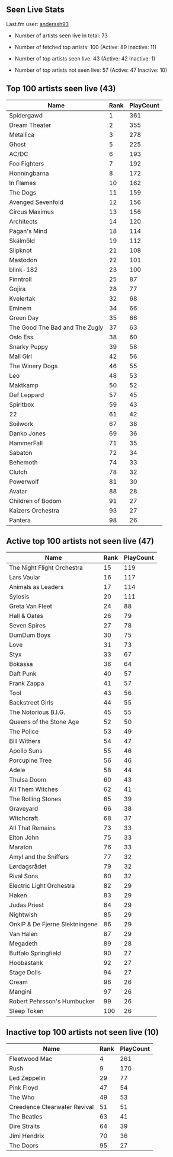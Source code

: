 ## Seen Live Stats

Last.fm user: [anderssh93](https://www.last.fm/user/anderssh93)

- Number of artists seen live in total: 73

- Number of fetched top artists: 100 (Active: 89 Inactive: 11)

- Number of top artists seen live: 43 (Active: 42 Inactive: 1)

- Number of top artists not seen live: 57 (Active: 47 Inactive: 10)

## Top 100 artists seen live (43)

Name                           | Rank | PlayCount
------------------------------ | ---- | ---------
Spidergawd                     | 1    | 361      
Dream Theater                  | 2    | 355      
Metallica                      | 3    | 278      
Ghost                          | 5    | 225      
AC/DC                          | 6    | 193      
Foo Fighters                   | 7    | 192      
Honningbarna                   | 8    | 172      
In Flames                      | 10   | 162      
The Dogs                       | 11   | 159      
Avenged Sevenfold              | 12   | 156      
Circus Maximus                 | 13   | 156      
Architects                     | 14   | 120      
Pagan's Mind                   | 18   | 114      
Skálmöld                       | 19   | 112      
Slipknot                       | 21   | 108      
Mastodon                       | 22   | 101      
blink-182                      | 23   | 100      
Finntroll                      | 25   | 87       
Gojira                         | 28   | 77       
Kvelertak                      | 32   | 68       
Eminem                         | 34   | 66       
Green Day                      | 35   | 66       
The Good The Bad and The Zugly | 37   | 63       
Oslo Ess                       | 38   | 60       
Snarky Puppy                   | 39   | 58       
Mall Girl                      | 42   | 56       
The Winery Dogs                | 46   | 55       
Leo                            | 48   | 53       
Maktkamp                       | 50   | 52       
Def Leppard                    | 57   | 45       
Spiritbox                      | 59   | 43       
22                             | 61   | 42       
Soilwork                       | 67   | 38       
Danko Jones                    | 69   | 36       
HammerFall                     | 71   | 35       
Sabaton                        | 72   | 34       
Behemoth                       | 74   | 33       
Clutch                         | 78   | 32       
Powerwolf                      | 81   | 30       
Avatar                         | 88   | 28       
Children of Bodom              | 91   | 27       
Kaizers Orchestra              | 93   | 27       
Pantera                        | 98   | 26       

## Active top 100 artists not seen live (47)

Name                           | Rank | PlayCount
------------------------------ | ---- | ---------
The Night Flight Orchestra     | 15   | 119      
Lars Vaular                    | 16   | 117      
Animals as Leaders             | 17   | 114      
Sylosis                        | 20   | 111      
Greta Van Fleet                | 24   | 88       
Hall & Oates                   | 26   | 79       
Seven Spires                   | 27   | 78       
DumDum Boys                    | 30   | 75       
Love                           | 31   | 73       
Styx                           | 33   | 67       
Bokassa                        | 36   | 64       
Daft Punk                      | 40   | 57       
Frank Zappa                    | 41   | 57       
Tool                           | 43   | 56       
Backstreet Girls               | 44   | 55       
The Notorious B.I.G.           | 45   | 55       
Queens of the Stone Age        | 52   | 50       
The Police                     | 53   | 49       
Bill Withers                   | 54   | 47       
Apollo Suns                    | 55   | 46       
Porcupine Tree                 | 56   | 46       
Adele                          | 58   | 44       
Thulsa Doom                    | 60   | 43       
All Them Witches               | 62   | 41       
The Rolling Stones             | 65   | 39       
Graveyard                      | 66   | 38       
Witchcraft                     | 68   | 37       
All That Remains               | 73   | 33       
Elton John                     | 75   | 33       
Maraton                        | 76   | 33       
Amyl and the Sniffers          | 77   | 32       
Lørdagsrådet                   | 79   | 32       
Rival Sons                     | 80   | 32       
Electric Light Orchestra       | 82   | 29       
Haken                          | 83   | 29       
Judas Priest                   | 84   | 29       
Nightwish                      | 85   | 29       
OnklP & De Fjerne Slektningene | 86   | 29       
Van Halen                      | 87   | 29       
Megadeth                       | 89   | 28       
Buffalo Springfield            | 90   | 27       
Hoobastank                     | 92   | 27       
Stage Dolls                    | 94   | 27       
Cream                          | 96   | 26       
Mangini                        | 97   | 26       
Robert Pehrsson's Humbucker    | 99   | 26       
Sleep Token                    | 100  | 26       

## Inactive top 100 artists not seen live (10)

Name                         | Rank | PlayCount
---------------------------- | ---- | ---------
Fleetwood Mac                | 4    | 261      
Rush                         | 9    | 170      
Led Zeppelin                 | 29   | 77       
Pink Floyd                   | 47   | 54       
The Who                      | 49   | 53       
Creedence Clearwater Revival | 51   | 51       
The Beatles                  | 63   | 41       
Dire Straits                 | 64   | 39       
Jimi Hendrix                 | 70   | 36       
The Doors                    | 95   | 27       
